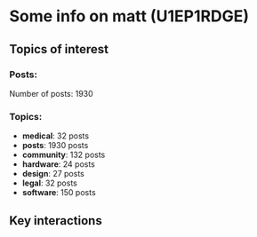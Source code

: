 # Some info on matt (U1EP1RDGE)


## Topics of interest

### Posts: 

Number of posts: 1930

### Topics:

* __medical__: 32 posts
* __posts__: 1930 posts
* __community__: 132 posts
* __hardware__: 24 posts
* __design__: 27 posts
* __legal__: 32 posts
* __software__: 150 posts

## Key interactions 

